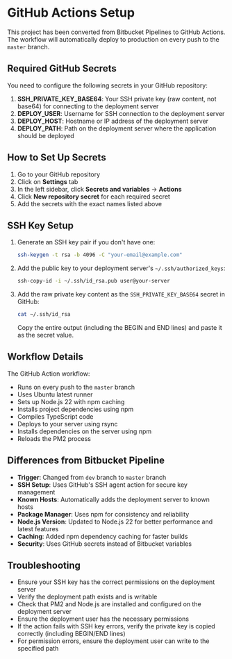 # GitHub Actions Setup

This project has been converted from Bitbucket Pipelines to GitHub Actions. The workflow will automatically deploy to production on every push to the `master` branch.

## Required GitHub Secrets

You need to configure the following secrets in your GitHub repository:

1. **SSH_PRIVATE_KEY_BASE64**: Your SSH private key (raw content, not base64) for connecting to the deployment server
2. **DEPLOY_USER**: Username for SSH connection to the deployment server
3. **DEPLOY_HOST**: Hostname or IP address of the deployment server
4. **DEPLOY_PATH**: Path on the deployment server where the application should be deployed

## How to Set Up Secrets

1. Go to your GitHub repository
2. Click on **Settings** tab
3. In the left sidebar, click **Secrets and variables** → **Actions**
4. Click **New repository secret** for each required secret
5. Add the secrets with the exact names listed above

## SSH Key Setup

1. Generate an SSH key pair if you don't have one:
   ```bash
   ssh-keygen -t rsa -b 4096 -C "your-email@example.com"
   ```

2. Add the public key to your deployment server's `~/.ssh/authorized_keys`:
   ```bash
   ssh-copy-id -i ~/.ssh/id_rsa.pub user@your-server
   ```

3. Add the raw private key content as the `SSH_PRIVATE_KEY_BASE64` secret in GitHub:
   ```bash
   cat ~/.ssh/id_rsa
   ```
   Copy the entire output (including the BEGIN and END lines) and paste it as the secret value.

## Workflow Details

The GitHub Action workflow:
- Runs on every push to the `master` branch
- Uses Ubuntu latest runner
- Sets up Node.js 22 with npm caching
- Installs project dependencies using npm
- Compiles TypeScript code
- Deploys to your server using rsync
- Installs dependencies on the server using npm
- Reloads the PM2 process

## Differences from Bitbucket Pipeline

- **Trigger**: Changed from `dev` branch to `master` branch
- **SSH Setup**: Uses GitHub's SSH agent action for secure key management
- **Known Hosts**: Automatically adds the deployment server to known hosts
- **Package Manager**: Uses npm for consistency and reliability
- **Node.js Version**: Updated to Node.js 22 for better performance and latest features
- **Caching**: Added npm dependency caching for faster builds
- **Security**: Uses GitHub secrets instead of Bitbucket variables

## Troubleshooting

- Ensure your SSH key has the correct permissions on the deployment server
- Verify the deployment path exists and is writable
- Check that PM2 and Node.js are installed and configured on the deployment server
- Ensure the deployment user has the necessary permissions
- If the action fails with SSH key errors, verify the private key is copied correctly (including BEGIN/END lines)
- For permission errors, ensure the deployment user can write to the specified path
